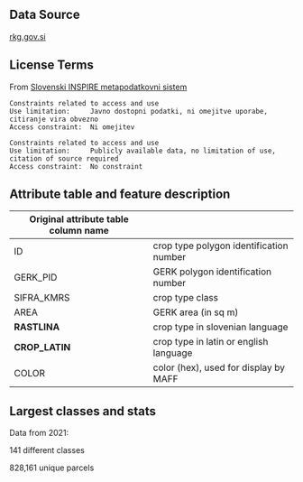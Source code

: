 ## Data Source
[rkg.gov.si](https://rkg.gov.si/vstop/)
## License Terms
From [Slovenski INSPIRE metapodatkovni sistem](https://eprostor.gov.si/imps/srv/eng/catalog.search#/metadata/c35227e0-bb9a-4622-83e7-708b28517472)

```
Constraints related to access and use
Use limitation:     Javno dostopni podatki, ni omejitve uporabe, citiranje vira obvezno
Access constraint:  Ni omejitev
```

```
Constraints related to access and use
Use limitation:     Publicly available data, no limitation of use, citation of source required
Access constraint:  No constraint
```

## Attribute table and feature description 
| Original attribute table column name |                                       |
| ------------------------------------ |---------------------------------------|
| ID                                   | crop type polygon identification number|
| GERK_PID                             | GERK polygon identification number    |
| SIFRA_KMRS                           | crop type class                       |
| AREA                                 | GERK area (in sq m)                   |
| **RASTLINA**                         | crop type in slovenian language       |
| **CROP_LATIN**                       | crop type in latin or english language|
| COLOR                                | color (hex), used for display by MAFF |

## Largest classes and stats
Data from 2021:

141 different classes

828,161 unique parcels